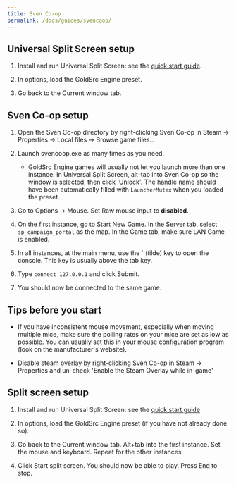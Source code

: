 ```yaml
---
title: Sven Co-op
permalink: /docs/guides/svencoop/
---
```


## Universal Split Screen setup
1. Install and run Universal Split Screen: see the [quick start guide](https://universalsplitscreen.github.io/docs/quickstart/).

1. In options, load the GoldSrc Engine preset.

1. Go back to the Current window tab.

## Sven Co-op setup
1. Open the Sven Co-op directory by right-clicking Sven Co-op in Steam -> Properties -> Local files -> Browse game files...

1. Launch svencoop.exe as many times as you need.
     * GoldSrc Engine games will usually not let you launch more than one instance. In Universal Split Screen, alt-tab into Sven Co-op so the window is selected, then click 'Unlock'. The handle name should have been automatically filled with `LauncherMutex` when you loaded the preset.

1. Go to Options -> Mouse. Set Raw mouse input to **disabled**.

1. On the first instance, go to Start New Game. In the Server tab, select `-sp_campaign_portal` as the map. In the Game tab, make sure LAN Game is enabled.

1. In all instances, at the main menu, use the ` (tilde) key to open the console. This key is usually above the tab key.

1. Type `connect 127.0.0.1` and click Submit.

1. You should now be connected to the same game.

## Tips before you start
* If you have inconsistent mouse movement, especially when moving multiple mice, make sure the polling rates on your mice are set as low as possible. You can usually set this in your mouse configuration program (look on the manufacturer's website).

* Disable steam overlay by right-clicking Sven Co-op in Steam -> Properties and un-check 'Enable the Steam Overlay while in-game'

## Split screen setup
1. Install and run Universal Split Screen: see the [quick start guide](https://universalsplitscreen.github.io/docs/quickstart/)

1. In options, load the GoldSrc Engine preset (if you have not already done so).

1. Go back to the Current window tab. Alt+tab into the first instance. Set the mouse and keyboard. Repeat for the other instances.

1. Click Start split screen. You should now be able to play. Press End to stop.

